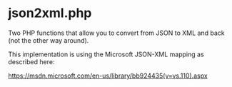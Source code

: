 # json2xml.php

Two PHP functions that allow you to convert from JSON to XML and back (not the other way around).

This implementation is using the Microsoft JSON-XML mapping as described here:

https://msdn.microsoft.com/en-us/library/bb924435(v=vs.110).aspx
